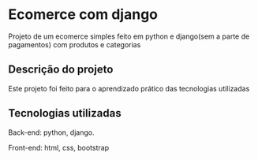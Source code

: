 # Ecomerce com django
Projeto de um ecomerce simples feito em python e django(sem a parte de pagamentos) com produtos e categorias

## Descrição do projeto
Este projeto foi feito para o aprendizado prático das tecnologias utilizadas

## Tecnologias utilizadas
Back-end: python, django.

Front-end: html, css, bootstrap
